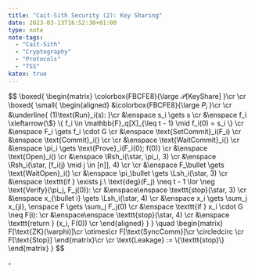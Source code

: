 ```yaml
---
title: "Cait-Sith Security (2): Key Sharing"
date: 2023-03-13T16:52:30+01:00
type: note
note-tags:
  - "Cait-Sith"
  - "Cryptography"
  - "Protocols"
  - "TSS"
katex: true
---
```


$$
\boxed{
\begin{matrix}
\colorbox{FBCFE8}{\large
  $\mathscr{P}[\text{KeyShare}]$
}\cr
\cr
\boxed{
\small{
\begin{aligned}
&\colorbox{FBCFE8}{\large
  $P_i$
}\cr
\cr
&\underline{
  (1)\text{Run}_i(s):
}\cr
  &\enspace
    s_i \gets s
  \cr
  &\enspace
    f_i \xleftarrow{\\$} \\{ f_i \in \mathbb{F}_q[X]\_{\leq t - 1} \mid f_i(0) = s_i \\\}
  \cr
  &\enspace
    F_i \gets f_i \cdot G
  \cr
  &\enspace
    \text{SetCommit}_i(F_i)
  \cr
  &\enspace
    \text{Commit}_i()
  \cr
  \cr
  &\enspace
    \text{WaitCommit}_i()
  \cr
  &\enspace
    \pi_i \gets \text{Prove}_i(F_i(0); f(0))
  \cr
  &\enspace
    \text{Open}_i()
  \cr
  &\enspace
    \Rsh_i(\star, \pi_i, 3)
  \cr
  &\enspace
    \Rsh_i(\star, [f_i(j) \mid j \in [n]], 4)
  \cr
  \cr
  &\enspace
    F\_\bullet \gets \text{WaitOpen}_i()
  \cr
  &\enspace
    \pi\_\bullet \gets \Lsh_i(\star, 3)
  \cr
  &\enspace
    \texttt{if } \exists j.\ \text{deg}(F_j) \neq t - 1 \lor \neg \text{Verify}(\pi_j, F_j(0)):
  \cr
  &\enspace\enspace
    \texttt{stop}(\star, 3)
  \cr
  &\enspace
    x\_{\bullet i} \gets \Lsh_i(\star, 4)
  \cr
  &\enspace
    x_i \gets \sum_j x\_{ji}, \enspace F \gets \sum_j F_j(0)
  \cr
  &\enspace
    \texttt{if } x_i \cdot G \neq F(i):
  \cr
  &\enspace\enspace
    \texttt{stop}(\star, 4)
  \cr
  &\enspace
    \texttt{return } (x_i, F(0))
  \cr
\end{aligned}
}
}
\quad
\begin{matrix}
F[\text{ZK}(\varphi)]\cr
\otimes\cr
F[\text{SyncComm}]\cr
\circledcirc \cr
F[\text{Stop}]
\end{matrix}\cr
\cr
\text{Leakage} := \\{\texttt{stop}\\}
\end{matrix}
}
$$

$\square$